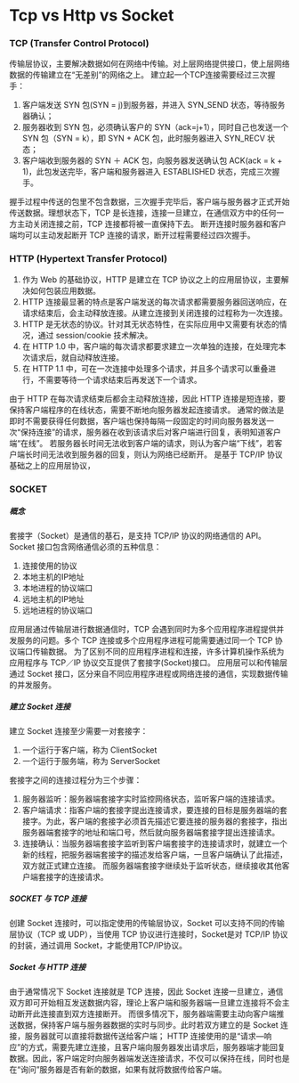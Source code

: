 Tcp vs Http vs Socket
===

### TCP (Transfer Control Protocol)

传输层协议，主要解决数据如何在网络中传输。对上层网络提供接口，使上层网络数据的传输建立在“无差别”的网络之上。
建立起一个TCP连接需要经过三次握手：

1. 客户端发送 SYN 包(SYN = j)到服务器，并进入 SYN_SEND 状态，等待服务器确认；
2. 服务器收到 SYN 包，必须确认客户的 SYN（ack=j+1），同时自己也发送一个 SYN 包（SYN = k），即 SYN + ACK 包，此时服务器进入 SYN_RECV 状态；
3. 客户端收到服务器的 SYN ＋ ACK 包，向服务器发送确认包 ACK(ack = k + 1)，此包发送完毕，客户端和服务器进入 ESTABLISHED 状态，完成三次握手。

握手过程中传送的包里不包含数据，三次握手完毕后，客户端与服务器才正式开始传送数据。理想状态下，TCP 是长连接，连接一旦建立，在通信双方中的任何一方主动关闭连接之前，TCP 连接都将被一直保持下去。
断开连接时服务器和客户端均可以主动发起断开 TCP 连接的请求，断开过程需要经过四次握手。

### HTTP (Hypertext Transfer Protocol)

1. 作为 Web 的基础协议，HTTP 是建立在 TCP 协议之上的应用层协议，主要解决如何包装应用数据。
2. HTTP 连接最显著的特点是客户端发送的每次请求都需要服务器回送响应，在请求结束后，会主动释放连接。从建立连接到关闭连接的过程称为一次连接。
3. HTTP 是无状态的协议。针对其无状态特性，在实际应用中又需要有状态的情况，通过 session/cookie 技术解决。
4. 在 HTTP 1.0 中，客户端的每次请求都要求建立一次单独的连接，在处理完本次请求后，就自动释放连接。
5. 在 HTTP 1.1 中，可在一次连接中处理多个请求，并且多个请求可以重叠进行，不需要等待一个请求结束后再发送下一个请求。

由于 HTTP 在每次请求结束后都会主动释放连接，因此 HTTP 连接是短连接，要保持客户端程序的在线状态，需要不断地向服务器发起连接请求。
通常的做法是即时不需要获得任何数据，客户端也保持每隔一段固定的时间向服务器发送一次“保持连接”的请求，服务器在收到该请求后对客户端进行回复，表明知道客户端“在线”。
若服务器长时间无法收到客户端的请求，则认为客户端“下线”，若客户端长时间无法收到服务器的回复，则认为网络已经断开。
是基于 TCP/IP 协议基础之上的应用层协议，


### SOCKET

##### 概念

套接字（Socket）是通信的基石，是支持 TCP/IP 协议的网络通信的 API。Socket 接口包含网络通信必须的五种信息：

1. 连接使用的协议
2. 本地主机的IP地址
3. 本地进程的协议端口
4. 远地主机的IP地址
5. 远地进程的协议端口

应用层通过传输层进行数据通信时，TCP 会遇到同时为多个应用程序进程提供并发服务的问题。多个 TCP 连接或多个应用程序进程可能需要通过同一个 TCP 协议端口传输数据。
为了区别不同的应用程序进程和连接，许多计算机操作系统为应用程序与 TCP／IP 协议交互提供了套接字(Socket)接口。
应用层可以和传输层通过 Socket 接口，区分来自不同应用程序进程或网络连接的通信，实现数据传输的并发服务。

##### 建立 Socket 连接

建立 Socket 连接至少需要一对套接字：

1. 一个运行于客户端，称为 ClientSocket
2. 一个运行于服务端，称为 ServerSocket

套接字之间的连接过程分为三个步骤：

1. 服务器监听：服务器端套接字实时监控网络状态，监听客户端的连接请求。
2. 客户端请求：指客户端的套接字提出连接请求，要连接的目标是服务器端的套接字。为此，客户端的套接字必须首先描述它要连接的服务器的套接字，指出服务器端套接字的地址和端口号，然后就向服务器端套接字提出连接请求。
3. 连接确认：当服务器端套接字监听到客户端套接字的连接请求时，就建立一个新的线程，把服务器端套接字的描述发给客户端，一旦客户端确认了此描述，双方就正式建立连接。
而服务器端套接字继续处于监听状态，继续接收其他客户端套接字的连接请求。

##### SOCKET 与 TCP 连接

创建 Socket 连接时，可以指定使用的传输层协议，Socket 可以支持不同的传输层协议（TCP 或 UDP），当使用 TCP 协议进行连接时，Socket是对 TCP/IP 协议的封装，通过调用 Socket，才能使用TCP/IP协议。

##### Socket 与 HTTP 连接

由于通常情况下 Socket 连接就是 TCP 连接，因此 Socket 连接一旦建立，通信双方即可开始相互发送数据内容，理论上客户端和服务器端一旦建立连接将不会主动断开此连接直到双方连接断开。
而很多情况下，服务器端需要主动向客户端推送数据，保持客户端与服务器数据的实时与同步。此时若双方建立的是 Socket 连接，服务器就可以直接将数据传送给客户端；
HTTP 连接使用的是“请求—响应”的方式，需要先建立连接，且客户端向服务器发出请求后，服务器端才能回复数据。因此，客户端定时向服务器端发送连接请求，不仅可以保持在线，同时也是在“询问”服务器是否有新的数据，如果有就将数据传给客户端。
